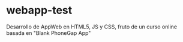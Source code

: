 # webapp-test
Desarrollo de AppWeb en HTML5, JS y CSS, fruto de un curso online basada en "Blank PhoneGap App"
